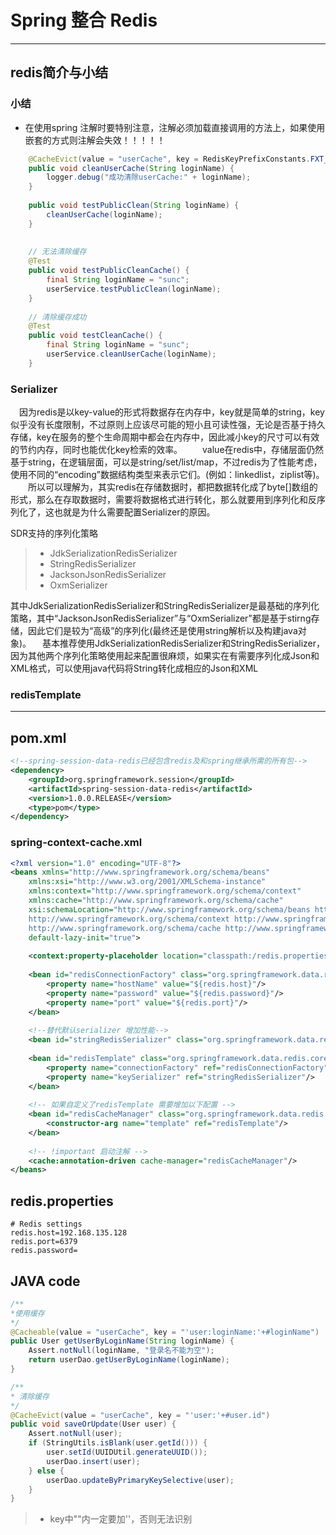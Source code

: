 # Spring 整合 Redis

---
## redis简介与小结

### 小结
- 在使用spring 注解时要特别注意，注解必须加载直接调用的方法上，如果使用嵌套的方式则注解会失效！！！！！

``` java
	@CacheEvict(value = "userCache", key = RedisKeyPrefixConstants.FXT_USER_LOGIN_NAME_PREFIX + "#loginName", beforeInvocation = true)
	public void cleanUserCache(String loginName) {
		logger.debug("成功清除userCache:" + loginName);
	}
    
    public void testPublicClean(String loginName) {
		cleanUserCache(loginName);
	}
    
    
    // 无法清除缓存
    @Test
	public void testPublicCleanCache() {
		final String loginName = "sunc";
		userService.testPublicClean(loginName);
	}
	
	// 清除缓存成功
	@Test
	public void testCleanCache() {
		final String loginName = "sunc";
		userService.cleanUserCache(loginName);
	}
```

### Serializer
　因为redis是以key-value的形式将数据存在内存中，key就是简单的string，key似乎没有长度限制，不过原则上应该尽可能的短小且可读性强，无论是否基于持久存储，key在服务的整个生命周期中都会在内存中，因此减小key的尺寸可以有效的节约内存，同时也能优化key检索的效率。
　　value在redis中，存储层面仍然基于string，在逻辑层面，可以是string/set/list/map，不过redis为了性能考虑，使用不同的“encoding”数据结构类型来表示它们。(例如：linkedlist，ziplist等)。
　　所以可以理解为，其实redis在存储数据时，都把数据转化成了byte[]数组的形式，那么在存取数据时，需要将数据格式进行转化，那么就要用到序列化和反序列化了，这也就是为什么需要配置Serializer的原因。

SDR支持的序列化策略
> * JdkSerializationRedisSerializer
> * StringRedisSerializer
> * JacksonJsonRedisSerializer
> * OxmSerializer

其中JdkSerializationRedisSerializer和StringRedisSerializer是最基础的序列化策略，其中“JacksonJsonRedisSerializer”与“OxmSerializer”都是基于stirng存储，因此它们是较为“高级”的序列化(最终还是使用string解析以及构建java对象)。
　基本推荐使用JdkSerializationRedisSerializer和StringRedisSerializer，因为其他两个序列化策略使用起来配置很麻烦，如果实在有需要序列化成Json和XML格式，可以使用java代码将String转化成相应的Json和XML
### redisTemplate

---

## pom.xml
``` xml
<!--spring-session-data-redis已经包含redis及和spring继承所需的所有包-->
<dependency>
	<groupId>org.springframework.session</groupId>
	<artifactId>spring-session-data-redis</artifactId>
	<version>1.0.0.RELEASE</version>
	<type>pom</type>
</dependency>
```
### spring-context-cache.xml
``` xml
<?xml version="1.0" encoding="UTF-8"?>
<beans xmlns="http://www.springframework.org/schema/beans"
	xmlns:xsi="http://www.w3.org/2001/XMLSchema-instance" 
	xmlns:context="http://www.springframework.org/schema/context"
	xmlns:cache="http://www.springframework.org/schema/cache"
	xsi:schemaLocation="http://www.springframework.org/schema/beans http://www.springframework.org/schema/beans/spring-beans.xsd
	http://www.springframework.org/schema/context http://www.springframework.org/schema/context/spring-context.xsd
	http://www.springframework.org/schema/cache http://www.springframework.org/schema/cache/spring-cache.xsd"
	default-lazy-init="true">
	
	<context:property-placeholder location="classpath:/redis.properties" ignore-unresolvable="true" />	
	
	<bean id="redisConnectionFactory" class="org.springframework.data.redis.connection.jedis.JedisConnectionFactory">
		<property name="hostName" value="${redis.host}"/>
		<property name="password" value="${redis.password}"/>
		<property name="port" value="${redis.port}"/>
	</bean>
	
	<!--替代默认serializer 增加性能-->
	<bean id="stringRedisSerializer" class="org.springframework.data.redis.serializer.StringRedisSerializer"/>
	
	<bean id="redisTemplate" class="org.springframework.data.redis.core.RedisTemplate">
		<property name="connectionFactory" ref="redisConnectionFactory"/>
		<property name="keySerializer" ref="stringRedisSerializer"/>
	</bean>
	
	<!-- 如果自定义了redisTemplate 需要增加以下配置 -->
	<bean id="redisCacheManager" class="org.springframework.data.redis.cache.RedisCacheManager" >
		<constructor-arg name="template" ref="redisTemplate"/>
	</bean>
	
	<!-- !important 启动注解 -->
	<cache:annotation-driven cache-manager="redisCacheManager"/>	
</beans>
```
## redis.properties
``` properties
# Redis settings  
redis.host=192.168.135.128
redis.port=6379
redis.password=  
```
## JAVA code
``` java
/**
*使用缓存
*/
@Cacheable(value = "userCache", key = "'user:loginName:'+#loginName")
public User getUserByLoginName(String loginName) {
	Assert.notNull(loginName, "登录名不能为空");
	return userDao.getUserByLoginName(loginName);
}

/**
* 清除缓存
*/
@CacheEvict(value = "userCache", key = "'user:'+#user.id")
public void saveOrUpdate(User user) {
	Assert.notNull(user);
	if (StringUtils.isBlank(user.getId())) {
		user.setId(UUIDUtil.generateUUID());
		userDao.insert(user);
	} else {
		userDao.updateByPrimaryKeySelective(user);
	}
}
```
> * key中""内一定要加''，否则无法识别






